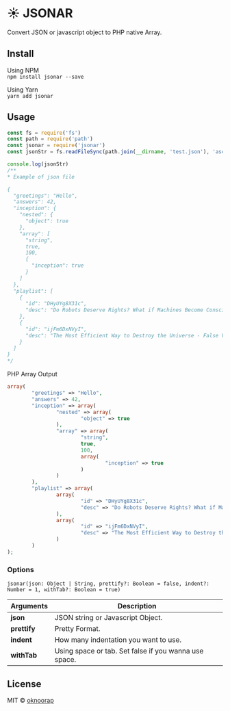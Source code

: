 # :sunny: JSONAR
Convert JSON or javascript object to PHP native Array.

## Install
Using NPM  
`npm install jsonar --save`

Using Yarn  
`yarn add jsonar`

## Usage
```javascript
const fs = require('fs')
const path = require('path')
const jsonar = require('jsonar')
const jsonStr = fs.readFileSync(path.join(__dirname, 'test.json'), 'ascii')

console.log(jsonStr)
/**
* Example of json file

{
  "greetings": "Hello",
  "answers": 42,
  "inception": {
    "nested": {
      "object": true
    },
    "array": [
      "string",
      true,
      100,
      {
        "inception": true
      }
    ]
  },
  "playlist": [
    {
      "id": "DHyUYg8X31c",
      "desc": "Do Robots Deserve Rights? What if Machines Become Conscious?"
    },
    {
      "id": "ijFm6DxNVyI",
      "desc": "The Most Efficient Way to Destroy the Universe - False Vacuum"
    }
  ]
}
*/
```

PHP Array Output  
```php
array(
        "greetings" => "Hello",
        "answers" => 42,
        "inception" => array(
                "nested" => array(
                        "object" => true
                ),
                "array" => array(
                        "string",
                        true,
                        100,
                        array(
                                "inception" => true
                        )
                )
        ),
        "playlist" => array(
                array(
                        "id" => "DHyUYg8X31c",
                        "desc" => "Do Robots Deserve Rights? What if Machines Become Conscious?"
                ),
                array(
                        "id" => "ijFm6DxNVyI",
                        "desc" => "The Most Efficient Way to Destroy the Universe - False Vacuum"
                )
        )
);
```

### Options
`jsonar(json: Object | String, prettify?: Boolean = false, indent?: Number = 1, withTab?: Boolean = true)`


| Arguments | Description |
| --- | --- |
| **json** | JSON string or Javascript Object. |
| **prettify** | Pretty Format. |
| **indent** | How many indentation you want to use. |
| **withTab** | Using space or tab. Set false if you wanna use space. |

## License
MIT © [oknoorap](https://github.com/oknoorap)
